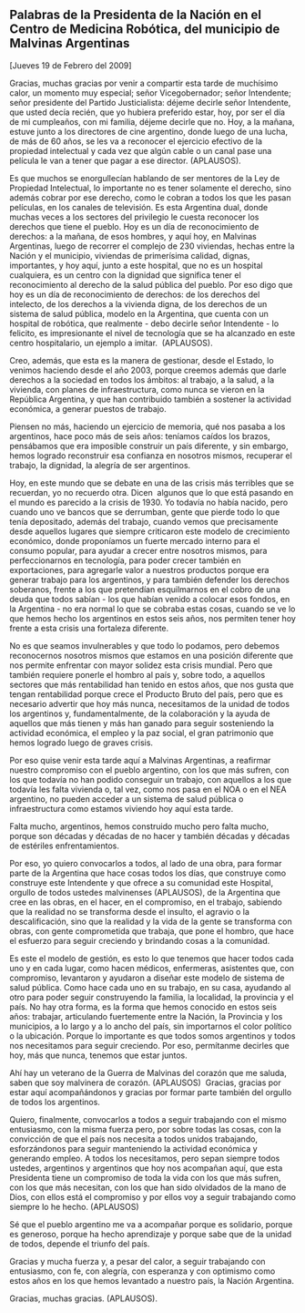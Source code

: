 Palabras de la Presidenta de la Nación en el Centro de Medicina Robótica, del municipio de Malvinas Argentinas
--------------------------------------------------------------------------------------------------------------

[Jueves 19 de Febrero del 2009]

Gracias, muchas gracias por venir a compartir esta tarde de muchísimo
calor, un momento muy especial; señor Vicegobernador; señor Intendente;
señor presidente del Partido Justicialista: déjeme decirle señor
Intendente, que usted decía recién, que yo hubiera preferido estar, hoy,
por ser el día de mi cumpleaños, con mi familia, déjeme decirle que no.
Hoy, a la mañana, estuve junto a los directores de cine argentino, donde
luego de una lucha, de más de 60 años, se les va a reconocer el
ejercicio efectivo de la propiedad intelectual y cada vez que algún
cable o un canal pase una película le van a tener que pagar a ese
director. (APLAUSOS).

Es que muchos se enorgullecían hablando de ser mentores de la Ley de
Propiedad Intelectual, lo importante no es tener solamente el derecho,
sino además cobrar por ese derecho, como le cobran a todos los que les
pasan películas, en los canales de televisión. Es esta Argentina dual,
donde muchas veces a los sectores del privilegio le cuesta reconocer los
derechos que tiene el pueblo. Hoy es un día de reconocimiento de
derechos: a la mañana, de esos hombres, y aquí hoy, en Malvinas
Argentinas, luego de recorrer el complejo de 230 viviendas, hechas entre
la Nación y el municipio, viviendas de primerísima calidad, dignas,
importantes, y hoy aquí, junto a este hospital, que no es un hospital
cualquiera, es un centro con la dignidad que significa tener el
reconocimiento al derecho de la salud pública del pueblo. Por eso digo
que hoy es un día de reconocimiento de derechos: de los derechos del
intelecto, de los derechos a la vivienda digna, de los derechos de un
sistema de salud pública, modelo en la Argentina, que cuenta con un
hospital de robótica, que realmente - debo decirle señor Intendente - lo
felicito, es impresionante el nivel de tecnología que se ha alcanzado en
este centro hospitalario, un ejemplo a imitar.  (APLAUSOS).

Creo, además, que esta es la manera de gestionar, desde el Estado, lo
venimos haciendo desde el año 2003, porque creemos además que darle
derechos a la sociedad en todos los ámbitos: al trabajo, a la salud, a
la vivienda, con planes de infraestructura, como nunca se vieron en la
República Argentina, y que han contribuido también a sostener la
actividad económica, a generar puestos de trabajo.

Piensen no más, haciendo un ejercicio de memoria, qué nos pasaba a los
argentinos, hace poco más de seis años: teníamos caídos los brazos,
pensábamos que era imposible construir un país diferente, y sin embargo,
hemos logrado reconstruir esa confianza en nosotros mismos, recuperar el
trabajo, la dignidad, la alegría de ser argentinos.

Hoy, en este mundo que se debate en una de las crisis más terribles que
se recuerdan, yo no recuerdo otra. Dicen  algunos que lo que está
pasando en el mundo es parecido a la crisis de 1930. Yo todavía no había
nacido, pero cuando uno ve bancos que se derrumban, gente que pierde
todo lo que tenía depositado, además del trabajo, cuando vemos que
precisamente desde aquellos lugares que siempre criticaron este modelo
de crecimiento económico, donde proponíamos un fuerte mercado interno
para el consumo popular, para ayudar a crecer entre nosotros mismos,
para perfeccionarnos en tecnología, para poder crecer también en
exportaciones, para agregarle valor a nuestros productos porque era
generar trabajo para los argentinos, y para también defender los
derechos soberanos, frente a los que pretendían esquilmarnos en el cobro
de una deuda que todos sabían - los que habían venido a colocar esos
fondos, en la Argentina - no era normal lo que se cobraba estas cosas,
cuando se ve lo que hemos hecho los argentinos en estos seis años, nos
permiten tener hoy frente a esta crisis una fortaleza diferente.

No es que seamos invulnerables y que todo lo podamos, pero debemos
reconocernos nosotros mismos que estamos en una posición diferente que
nos permite enfrentar con mayor solidez esta crisis mundial. Pero que
también requiere ponerle el hombro al país y, sobre todo, a aquellos
sectores que más rentabilidad han tenido en estos años, que nos gusta
que tengan rentabilidad porque crece el Producto Bruto del país, pero
que es necesario advertir que hoy más nunca, necesitamos de la unidad de
todos los argentinos y, fundamentalmente, de la colaboración y la ayuda
de aquellos que más tienen y más han ganado para seguir sosteniendo la
actividad económica, el empleo y la paz social, el gran patrimonio que
hemos logrado luego de graves crisis.

Por eso quise venir esta tarde aquí a Malvinas Argentinas, a reafirmar
nuestro compromiso con el pueblo argentino, con los que más sufren, con
los que todavía no han podido conseguir un trabajo, con aquellos a los
que todavía les falta vivienda o, tal vez, como nos pasa en el NOA o en
el NEA argentino, no pueden acceder a un sistema de salud pública o
infraestructura como estamos viviendo hoy aquí esta tarde.

Falta mucho, argentinos, hemos construido mucho pero falta mucho, porque
son décadas y décadas de no hacer y también décadas y décadas de
estériles enfrentamientos.

Por eso, yo quiero convocarlos a todos, al lado de una obra, para formar
parte de la Argentina que hace cosas todos los días, que construye como
construye este Intendente y que ofrece a su comunidad este Hospital,
orgullo de todos ustedes malvinenses (APLAUSOS), de la Argentina que
cree en las obras, en el hacer, en el compromiso, en el trabajo,
sabiendo que la realidad no se transforma desde el insulto, el agravio o
la descalificación, sino que la realidad y la vida de la gente se
transforma con obras, con gente comprometida que trabaja, que pone el
hombro, que hace el esfuerzo para seguir creciendo y brindando cosas a
la comunidad.

Es este el modelo de gestión, es esto lo que tenemos que hacer todos
cada uno y en cada lugar, como hacen médicos, enfermeras, asistentes
que, con compromiso, levantaron y ayudaron a diseñar este modelo de
sistema de salud pública. Como hace cada uno en su trabajo, en su casa,
ayudando al otro para poder seguir construyendo la familia, la
localidad, la provincia y el país. No hay otra forma, es la forma que
hemos conocido en estos seis años: trabajar, articulando fuertemente
entre la Nación, la Provincia y los municipios, a lo largo y a lo ancho
del país, sin importarnos el color político o la ubicación. Porque lo
importante es que todos somos argentinos y todos nos necesitamos para
seguir creciendo. Por eso, permítanme decirles que hoy, más que nunca,
tenemos que estar juntos.

Ahí hay un veterano de la Guerra de Malvinas del corazón que me saluda,
saben que soy malvinera de corazón. (APLAUSOS)  Gracias, gracias por
estar aquí acompañándonos y gracias por formar parte también del orgullo
de todos los argentinos.

Quiero, finalmente, convocarlos a todos a seguir trabajando con el mismo
entusiasmo, con la misma fuerza pero, por sobre todas las cosas, con la
convicción de que el país nos necesita a todos unidos trabajando,
esforzándonos para seguir manteniendo la actividad económica y generando
empleo. A todos los necesitamos, pero sepan siempre todos ustedes,
argentinos y argentinos que hoy nos acompañan aquí, que esta Presidenta
tiene un compromiso de toda la vida con los que más sufren, con los que
más necesitan, con los que han sido olvidados de la mano de Dios, con
ellos está el compromiso y por ellos voy a seguir trabajando como
siempre lo he hecho. (APLAUSOS)

Sé que el pueblo argentino me va a acompañar porque es solidario, porque
es generoso, porque ha hecho aprendizaje y porque sabe que de la unidad
de todos, depende el triunfo del país.

Gracias y mucha fuerza y, a pesar del calor, a seguir trabajando con
entusiasmo, con fe, con alegría, con esperanza y con optimismo como
estos años en los que hemos levantado a nuestro país, la Nación
Argentina.

Gracias, muchas gracias. (APLAUSOS).            
